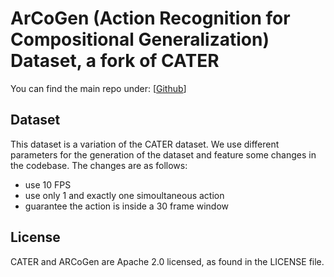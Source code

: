 # ArCoGen (Action Recognition for Compositional Generalization) Dataset, a fork of CATER

You can find the main repo under: [[Github](https://github.com/Ramtin-Nouri/Unsupervised-Learning-for-Generalization)]

## Dataset
This dataset is a variation of the CATER dataset. We use different parameters for the generation of the dataset and feature some changes in the codebase. The changes are as follows:
- use 10 FPS
- use only 1 and exactly one simoultaneous action
- guarantee the action is inside a 30 frame window

## License
CATER and ARCoGen are Apache 2.0 licensed, as found in the LICENSE file.
